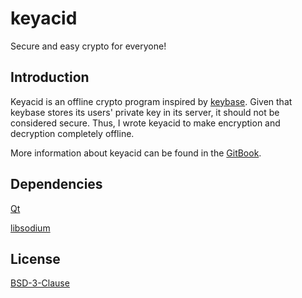 # keyacid

Secure and easy crypto for everyone!

## Introduction

Keyacid is an offline crypto program inspired by [keybase](https://keybase.io). Given that keybase stores its users' private key in its server, it should not be considered secure. Thus, I wrote keyacid to make encryption and decryption completely offline.

More information about keyacid can be found in the [GitBook](https://keyacid.gitbooks.io/keyacid-manual/content/).

## Dependencies

[Qt](http://www.qt.io/)

[libsodium](https://download.libsodium.org/doc/)

## License

[BSD-3-Clause](https://github.com/yvbbrjdr/keyacid/blob/master/LICENSE)
